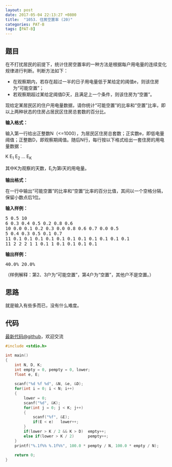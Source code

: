 ```yaml
---
layout: post
date: 2017-05-04 22:13:27 +0800
title:  "1053. 住房空置率 (20)"
categories: PAT-B
tags: [PAT-B]
---
```


## 题目

<div id="problemContent">
<p>
在不打扰居民的前提下，统计住房空置率的一种方法是根据每户用电量的连续变化规律进行判断。判断方法如下：
</p>
<ul>
<li> 在观察期内，若存在超过一半的日子用电量低于某给定的阈值e，则该住房为“可能空置”；
<li> 若观察期超过某给定阈值D天，且满足上一个条件，则该住房为“空置”。
</li></li></ul>
<p>现给定某居民区的住户用电量数据，请你统计“可能空置”的比率和“空置”比率，即以上两种状态的住房占居民区住房总套数的百分比。
</p>
<p><b>
输入格式：
</b></p>
<p>
输入第一行给出正整数N（&lt;=1000），为居民区住房总套数；正实数e，即低电量阈值；正整数D，即观察期阈值。随后N行，每行按以下格式给出一套住房的用电量数据：
</p>
<p>
K E<sub>1</sub> E<sub>2</sub> ... E<sub>K</sub>
</p>
<p>
其中K为观察的天数，E<sub>i</sub>为第i天的用电量。
</p>
<p><b>
输出格式：
</b></p>
<p>
在一行中输出“可能空置”的比率和“空置”比率的百分比值，其间以一个空格分隔，保留小数点后1位。
</p>
<b>输入样例：</b><pre>
5 0.5 10
6 0.3 0.4 0.5 0.2 0.8 0.6
10 0.0 0.1 0.2 0.3 0.0 0.8 0.6 0.7 0.0 0.5
5 0.4 0.3 0.5 0.1 0.7
11 0.1 0.1 0.1 0.1 0.1 0.1 0.1 0.1 0.1 0.1 0.1
11 2 2 2 1 1 0.1 1 0.1 0.1 0.1 0.1
</pre>
<b>输出样例：</b><pre>
40.0% 20.0%
</pre>
<p>
（样例解释：第2、3户为“可能空置”，第4户为“空置”，其他户不是空置。）
</p>
</div>

## 思路


就是输入有些多而已，没有什么难度。

## 代码

[最新代码@github](https://github.com/OliverLew/PAT/blob/master/PATBasic/1053.c)，欢迎交流
```c
#include <stdio.h>

int main()
{
    int N, D, K;
    int empty = 0, pempty = 0, lower;
    float e, E;
    
    scanf("%d %f %d", &N, &e, &D);
    for(int i = 0; i < N; i++)
    {
        lower = 0;
        scanf("%d", &K);
        for(int j = 0; j < K; j++)
        {
            scanf("%f", &E);
            if(E < e)   lower++;
        }
        if(lower > K / 2 && K > D)  empty++;
        else if(lower > K / 2)      pempty++;   
    }
    printf("%.1f%% %.1f%%", 100.0 * pempty / N, 100.0 * empty / N);
    
    return 0;
}

```